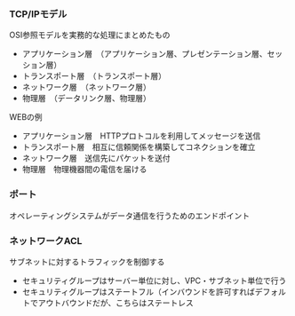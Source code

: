### TCP/IPモデル

OSI参照モデルを実務的な処理にまとめたもの

- アプリケーション層　（アプリケーション層、プレゼンテーション層、セッション層）
- トランスポート層　（トランスポート層）
- ネットワーク層　（ネットワーク層）
- 物理層　（データリンク層、物理層）

WEBの例

- アプリケーション層　HTTPプロトコルを利用してメッセージを送信
- トランスポート層　相互に信頼関係を構築してコネクションを確立
- ネットワーク層　送信先にパケットを送付
- 物理層　物理機器間の電信を届ける

### ポート

オペレーティングシステムがデータ通信を行うためのエンドポイント

### ネットワークACL

サブネットに対するトラフィックを制御する

- セキュリティグループはサーバー単位に対し、VPC・サブネット単位で行う
- セキュリティグループはステートフル（インバウンドを許可すればデフォルトでアウトバウンドだが、こちらはステートレス
